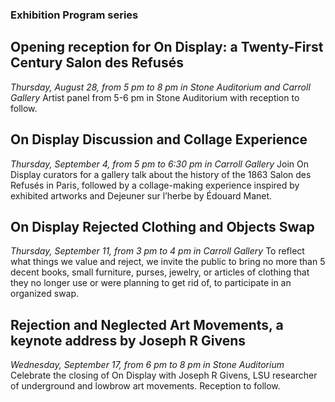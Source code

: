 ### Exhibition Program series

## Opening reception for On Display: a Twenty-First Century Salon des Refusés
*Thursday, August 28, from 5 pm to 8 pm in Stone Auditorium and Carroll Gallery*
Artist panel from 5-6 pm in Stone Auditorium with reception to follow.

## On Display Discussion and Collage Experience
*Thursday, September 4, from 5 pm to 6:30 pm in Carroll Gallery*
Join On Display curators for a gallery talk about the history of the 1863 Salon des Refusés in Paris, followed by a collage-making experience inspired by exhibited artworks and Dejeuner sur l’herbe by Édouard Manet.

## On Display Rejected Clothing and Objects Swap
*Thursday, September 11, from 3 pm to 4 pm in Carroll Gallery*
To reflect what things we value and reject, we invite the public to bring no more than 5 decent books, small furniture, purses, jewelry, or articles of clothing that they no longer use or were planning to get rid of, to participate in an organized swap.

## Rejection and Neglected Art Movements, a keynote address by Joseph R Givens
*Wednesday, September 17, from 6 pm to 8 pm in Stone Auditorium*
Celebrate the closing of On Display with Joseph R Givens, LSU researcher of underground and lowbrow art movements. Reception to follow.
